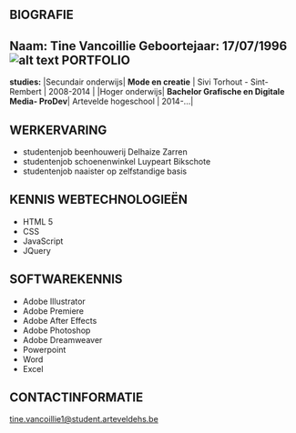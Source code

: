 BIOGRAFIE
-----------------
**Naam:** Tine Vancoillie
**Geboortejaar:** 17/07/1996
![alt text]( https://codecademy-production.s3.amazonaws.com/profile_thumbnail/5601364495e3789f7800016e_532538890.jpg?AWSAccessKeyId=AKIAIHCDHT6XA5KTCB3Q&Expires=1443298444&Signature=QO6GrNy8f3PXkrr51TDx0htZIS4%3D "Logo")
PORTFOLIO
----------------
**studies:**
|Secundair onderwijs| **Mode en creatie** | Sivi Torhout - Sint-Rembert | 2008-2014 |
|Hoger onderwijs| **Bachelor Grafische en Digitale Media- ProDev**| Artevelde hogeschool | 2014-...|

WERKERVARING
--------------
* studentenjob beenhouwerij Delhaize Zarren
* studentenjob schoenenwinkel Luypeart Bikschote
* studentenjob naaister op zelfstandige basis

KENNIS WEBTECHNOLOGIEËN
---------------------
* HTML 5
* CSS
* JavaScript
* JQuery

SOFTWAREKENNIS
----------------

* Adobe Illustrator
* Adobe Premiere
* Adobe After Effects
* Adobe Photoshop
* Adobe Dreamweaver
* Powerpoint
* Word
* Excel

CONTACTINFORMATIE
--------------------
tine.vancoillie1@student.arteveldehs.be
